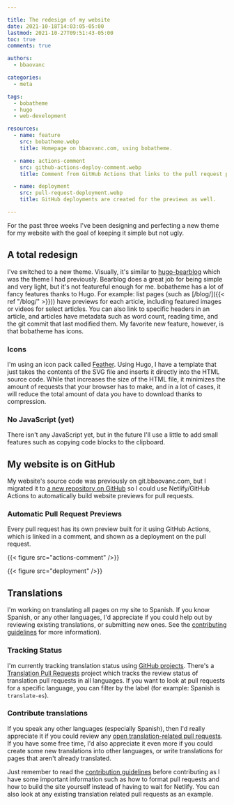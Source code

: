 ```yaml
---

title: The redesign of my website
date: 2021-10-18T14:03:05-05:00
lastmod: 2021-10-27T09:51:43-05:00
toc: true
comments: true

authors:
  - bbaovanc

categories:
  - meta

tags:
  - bobatheme
  - hugo
  - web-development

resources:
  - name: feature
    src: bobatheme.webp
    title: Homepage on bbaovanc.com, using bobatheme.

  - name: actions-comment
    src: github-actions-deploy-comment.webp
    title: Comment from GitHub Actions that links to the pull request preview.

  - name: deployment
    src: pull-request-deployment.webp
    title: GitHub deployments are created for the previews as well.

---
```


For the past three weeks I've been designing and perfecting a new theme for my
website with the goal of keeping it simple but not ugly.

<!--more-->

## A total redesign

I've switched to a new theme. Visually, it's similar to
[hugo-bearblog](https://github.com/janraasch/hugo-bearblog) which was the theme
I had previously. Bearblog does a great job for being simple and very light, but
it's not featureful enough for me. bobatheme has a lot of fancy features thanks
to Hugo. For example: list pages (such as [/blog/]({{< ref "/blog/" >}})) have
previews for each article, including featured images or videos for select
articles. You can also link to specific headers in an article, and articles have
metadata such as word count, reading time, and the git commit that last modified
them. My favorite new feature, however, is that bobatheme has icons.

### Icons

I'm using an icon pack called [Feather](https://feathericons.com/). Using Hugo,
I have a template that just takes the contents of the SVG file and inserts it
directly into the HTML source code. While that increases the size of the HTML
file, it minimizes the amount of requests that your browser has to make, and in
a lot of cases, it will reduce the total amount of data you have to download
thanks to compression.

### No JavaScript (yet)

There isn't any JavaScript yet, but in the future I'll use a little to add small
features such as copying code blocks to the clipboard.

## My website is on GitHub

My website's source code was previously on git.bbaovanc.com, but I migrated it
to [a new repository on GitHub](https://github.com/BBaoVanC/bbaovanc.com) so I
could use Netlify/GitHub Actions to automatically build website previews for
pull requests.

### Automatic Pull Request Previews

Every pull request has its own preview built for it using GitHub Actions, which
is linked in a comment, and shown as a deployment on the pull request.

{{< figure src="actions-comment" />}}

{{< figure src="deployment" />}}

## Translations

I'm working on translating all pages on my site to Spanish. If you know Spanish,
or any other languages, I'd appreciate if you could help out by reviewing
existing translations, or submitting new ones. See the [contributing
guidelines](https://github.com/BBaoVanC/bbaovanc.com/blob/master/CONTRIBUTING.md#translations)
for more information).

### Tracking Status

I'm currently tracking translation status using [GitHub
projects](https://github.com/BBaoVanC/bbaovanc.com/projects). There's a
[Translation Pull Requests](https://github.com/BBaoVanC/bbaovanc.com/projects/1)
project which tracks the review status of translation pull requests in all
languages. If you want to look at pull requests for a specific language, you can
filter by the label (for example: Spanish is `translate-es`).

### Contribute translations

If you speak any other languages (especially Spanish), then I'd really
appreciate it if you could review any [open translation-related pull
requests](https://github.com/BBaoVanC/bbaovanc.com/pulls?q=is%3Apr+is%3Aopen+label%3Atranslation-needs-review).
If you have some free time, I'd also appreciate it even more if you could create
some new translations into other languages, or write translations for pages that
aren't already translated.

Just remember to read the [contribution
guidelines](https://github.com/BBaoVanC/bbaovanc.com/blob/master/CONTRIBUTING.md#translations)
before contributing as I have some important information such as how to format
pull requests and how to build the site yourself instead of having to wait for
Netlify. You can also look at any existing translation related pull requests as
an example.
